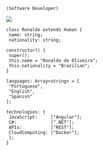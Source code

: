     (Software Developer)

   <img src="https://media.tenor.com/images/37e8e3a6a89828098097de4ff0f73fbb/tenor.gif" />


    class Ronaldo extends Human {
     name: string;
     nationality: string;
  
    constructor() {
     super();
     this.name = "Ronaldo de Oliveira";
     this.nationality = "Brazilian";
    }
  
    languages: Array<string> = [
     "Portuguese",
     "English",
     "Spanish"
    ];
  
    technologies: {
     JavaScript:     ["Angular"];
     C#:             [".NET"];
     APIs:           ["REST"];
     CloudComputing: ["Docker"];
     };
    }
